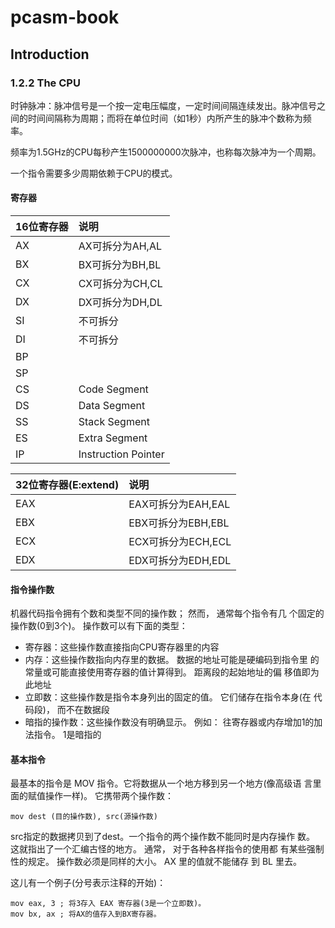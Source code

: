 # pcasm-book
## Introduction
### 1.2.2 The CPU
时钟脉冲：脉冲信号是一个按一定电压幅度，一定时间间隔连续发出。脉冲信号之间的时间间隔称为周期；而将在单位时间（如1秒）内所产生的脉冲个数称为频率。

频率为1.5GHz的CPU每秒产生1500000000次脉冲，也称每次脉冲为一个周期。

一个指令需要多少周期依赖于CPU的模式。

#### 寄存器
16位寄存器 | 说明
:----|:----
AX | AX可拆分为AH,AL
BX | BX可拆分为BH,BL
CX | CX可拆分为CH,CL
DX | DX可拆分为DH,DL
SI | 不可拆分
DI | 不可拆分
BP | 
SP |
CS | Code Segment
DS | Data Segment
SS | Stack Segment
ES | Extra Segment
IP | Instruction Pointer

32位寄存器(E:extend) | 说明
:----|:----
EAX | EAX可拆分为EAH,EAL
EBX | EBX可拆分为EBH,EBL
ECX | ECX可拆分为ECH,ECL
EDX | EDX可拆分为EDH,EDL

#### 指令操作数
机器代码指令拥有个数和类型不同的操作数； 然而， 通常每个指令有几
个固定的操作数(0到3个)。 操作数可以有下面的类型：
- 寄存器：这些操作数直接指向CPU寄存器里的内容
- 内存：这些操作数指向内存里的数据。 数据的地址可能是硬编码到指令里
的常量或可能直接使用寄存器的值计算得到。 距离段的起始地址的偏
移值即为此地址
- 立即数：这些操作数是指令本身列出的固定的值。 它们储存在指令本身(在
代码段)， 而不在数据段
- 暗指的操作数：这些操作数没有明确显示。 例如： 往寄存器或内存增加1的加法指令。 1是暗指的

#### 基本指令
最基本的指令是 MOV 指令。它将数据从一个地方移到另一个地方(像高级语
言里面的赋值操作一样)。 它携带两个操作数：
```
mov dest (目的操作数), src(源操作数)
```
src指定的数据拷贝到了dest。一个指令的两个操作数不能同时是内存操作
数。 这就指出了一个汇编古怪的地方。 通常， 对于各种各样指令的使用都
有某些强制性的规定。 操作数必须是同样的大小。 AX 里的值就不能储存
到 BL 里去。

这儿有一个例子(分号表示注释的开始)：
```
mov eax, 3 ; 将3存入 EAX 寄存器(3是一个立即数)。
mov bx, ax ; 将AX的值存入到BX寄存器。

```
